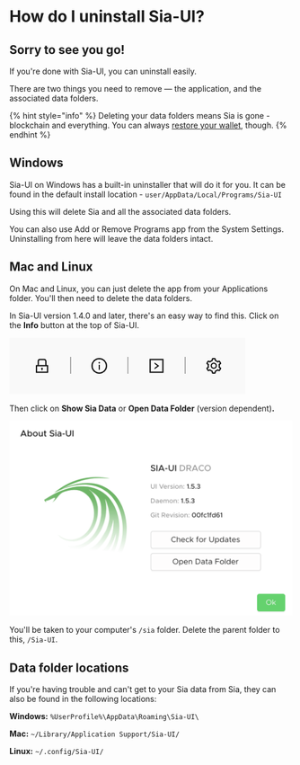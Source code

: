 # How do I uninstall Sia-UI?

## Sorry to see you go!

If you're done with Sia-UI, you can uninstall easily.

There are two things you need to remove — the application, and the associated data folders.

{% hint style="info" %}
Deleting your data folders means Sia is gone - blockchain and everything. You can always [restore your wallet](how-to-restore-a-wallet-from-a-seed-in-sia-ui.md), though.
{% endhint %}

## Windows

Sia-UI on Windows has a built-in uninstaller that will do it for you. It can be found in the default install location - `user/AppData/Local/Programs/Sia-UI`

Using this will delete Sia and all the associated data folders.

You can also use Add or Remove Programs app from the System Settings. Uninstalling from here will leave the data folders intact.

## Mac and Linux

On Mac and Linux, you can just delete the app from your Applications folder. You'll then need to delete the data folders.

In Sia-UI version 1.4.0 and later, there's an easy way to find this. Click on the **Info** button at the top of Sia-UI.

![](../../.gitbook/assets/uninstall-1.png)

Then click on **Show Sia Data** or **Open Data Folder** (version dependent)**.**

![](<../../.gitbook/assets/fork-2 (1) (3) (3) (3) (2) (1).png>)

You'll be taken to your computer's `/sia` folder. Delete the parent folder to this, `/Sia-UI`.

## Data folder locations

If you're having trouble and can't get to your Sia data from Sia, they can also be found in the following locations:

**Windows:** `%UserProfile%\AppData\Roaming\Sia-UI\`

**Mac:** `~/Library/Application Support/Sia-UI/`

**Linux:** `~/.config/Sia-UI/`
